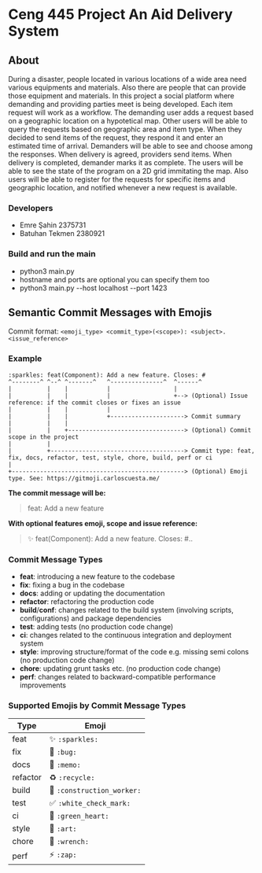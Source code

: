 # Ceng 445 Project An Aid Delivery System

## About
During a disaster, people located in various locations of a wide area need various equipments
and materials. Also there are people that can provide those equipment and materials. In this
project a social platform where demanding and providing parties meet is being developed.
Each item request will work as a workflow. The demanding user adds a request based on
a geographic location on a hypotetical map. Other users will be able to query the requests
based on geographic area and item type. When they decided to send items of the request,
they respond it and enter an estimated time of arrival. Demanders will be able to see and
choose among the responses. When delivery is agreed, providers send items. When delivery
is completed, demander marks it as complete.
The users will be able to see the state of the program on a 2D grid immitating the map.
Also users will be able to register for the requests for specific items and geographic location,
and notified whenever a new request is available.

### Developers
 - Emre Şahin 2375731
 - Batuhan Tekmen 2380921


### Build and run the main
 - python3 main.py 
 - hostname and ports are optional you can specify them too
 - python3 main.py --host localhost --port 1423


## Semantic Commit Messages with Emojis
Commit format: `<emoji_type> <commit_type>(<scope>): <subject>. <issue_reference>`

### Example
```
:sparkles: feat(Component): Add a new feature. Closes: #
^--------^ ^--^ ^-------^   ^---------------^  ^------^
|          |    |           |                  |
|          |    |           |                  +--> (Optional) Issue reference: if the commit closes or fixes an issue
|          |    |           |
|          |    |           +---------------------> Commit summary
|          |    |
|          |    +---------------------------------> (Optional) Commit scope in the project
|          |
|          +--------------------------------------> Commit type: feat, fix, docs, refactor, test, style, chore, build, perf or ci
|
+-------------------------------------------------> (Optional) Emoji type. See: https://gitmoji.carloscuesta.me/
```

**The commit message will be:**

> feat: Add a new feature

**With optional features emoji, scope and issue reference:**

> :sparkles: feat(Component): Add a new feature. Closes: #..

### Commit Message Types

- **feat**: introducing a new feature to the codebase
- **fix**: fixing a bug in the codebase
- **docs**: adding or updating the documentation
- **refactor**: refactoring the production code
- **build**/**conf**: changes related to the build system (involving scripts, configurations) and package dependencies
- **test**: adding tests (no production code change)
- **ci**: changes related to the continuous integration and deployment system
- **style**: improving structure/format of the code e.g. missing semi colons (no production code change)
- **chore**: updating grunt tasks etc. (no production code change)
- **perf**: changes related to backward-compatible performance improvements

### Supported Emojis by Commit Message Types

| Type     | Emoji                                           |
| -------- | ----------------------------------------------- |
| feat     | :sparkles: `:sparkles:`                         |
| fix      | :bug: `:bug:`                                   |
| docs     | :memo: `:memo:`                                 |
| refactor | :recycle: `:recycle:`                           |
| build    | :construction_worker: `:construction_worker:`   |
| test     | :white_check_mark: `:white_check_mark:`         |
| ci       | :green_heart: `:green_heart:`                   |
| style    | :art: `:art:`                                   |
| chore    | :wrench: `:wrench:`                             |
| perf     | :zap: `:zap:`                                   |
